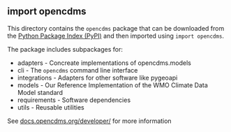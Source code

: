 ## import opencdms

This directory contains the `opencdms` package that can be downloaded
from the [Python Package Index (PyPI)](https://pypi.org/project/opencdms/)
and then imported using `import opencdms`.

The package includes subpackages for:
* adapters - Concreate implementations of opencdms.models
* cli - The `opencdms` command line interface
* integrations - Adapters for other software like pygeoapi
* models - Our Reference Implementation of the WMO Climate Data Model standard
* requirements - Software dependencies
* utils - Reusable utilities

See [docs.opencdms.org/developer/][developer] for more information

[developer]: https://docs.opencdms.org/developer/

